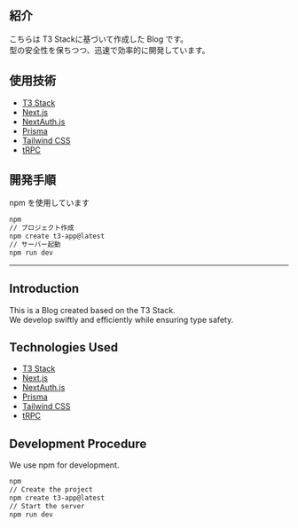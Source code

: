 ## 紹介

こちらは T3 Stackに基づいて作成した Blog です。  
型の安全性を保ちつつ、迅速で効率的に開発しています。

## 使用技術

- [T3 Stack](https://create.t3.gg/)
- [Next.js](https://nextjs.org)
- [NextAuth.js](https://next-auth.js.org)
- [Prisma](https://prisma.io)
- [Tailwind CSS](https://tailwindcss.com)
- [tRPC](https://trpc.io)

## 開発手順

npm を使用しています

```bash
npm
// プロジェクト作成
npm create t3-app@latest
// サーバー起動
npm run dev
```

---

## Introduction

This is a Blog created based on the T3 Stack.  
We develop swiftly and efficiently while ensuring type safety.

## Technologies Used

- [T3 Stack](https://create.t3.gg/)
- [Next.js](https://nextjs.org)
- [NextAuth.js](https://next-auth.js.org)
- [Prisma](https://prisma.io)
- [Tailwind CSS](https://tailwindcss.com)
- [tRPC](https://trpc.io)

## Development Procedure

We use npm for development.

```bash
npm
// Create the project
npm create t3-app@latest
// Start the server
npm run dev
```
